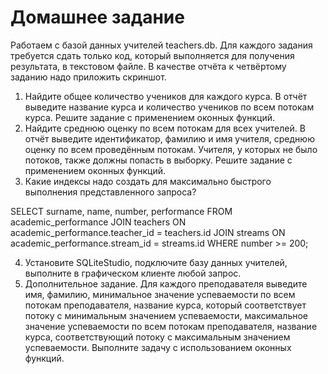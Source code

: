 # Домашнее задание

Работаем с базой данных учителей teachers.db. Для каждого задания требуется сдать только код,
который выполняется для получения результата, в текстовом файле. В качестве отчёта к четвёртому
заданию надо приложить скриншот.
1. Найдите общее количество учеников для каждого курса. В отчёт выведите название курса и
количество учеников по всем потокам курса. Решите задание с применением оконных
функций.
2. Найдите среднюю оценку по всем потокам для всех учителей. В отчёт выведите
идентификатор, фамилию и имя учителя, среднюю оценку по всем проведённым потокам.
Учителя, у которых не было потоков, также должны попасть в выборку. Решите задание с
применением оконных функций.
3. Какие индексы надо создать для максимально быстрого выполнения представленного
запроса?

SELECT
    surname,
    name,
    number,
    performance
FROM academic_performance
    JOIN teachers
        ON academic_performance.teacher_id = teachers.id
    JOIN streams
        ON academic_performance.stream_id = streams.id
WHERE number >= 200;

4. Установите SQLiteStudio, подключите базу данных учителей, выполните в графическом
клиенте любой запрос.
5. Дополнительное задание. Для каждого преподавателя выведите имя, фамилию,
минимальное значение успеваемости по всем потокам преподавателя, название курса,
который соответствует потоку с минимальным значением успеваемости, максимальное
значение успеваемости по всем потокам преподавателя, название курса, соответствующий
потоку с максимальным значением успеваемости. Выполните задачу с использованием
оконных функций.

